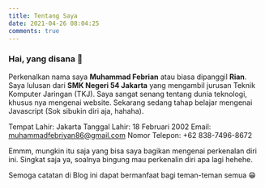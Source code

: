 ```yaml
---
title: Tentang Saya
date: 2021-04-26 08:04:25
comments: true
---
```

<h3>Hai, yang disana 👋</h3>

Perkenalkan nama saya <b>Muhammad Febrian</b> atau biasa dipanggil <b>Rian</b>. Saya lulusan dari <b>SMK Negeri 54 Jakarta</b> yang mengambil jurusan Teknik Komputer Jaringan (TKJ). Saya sangat senang tentang dunia teknologi, khusus nya mengenai website. Sekarang sedang tahap belajar mengenai Javascript (Sok sibukin diri aja, hahaha).

Tempat Lahir: Jakarta
Tanggal Lahir: 18 Februari 2002
Email: muhammadfebriyan86@gmail.com
Nomor Telepon: +62 838-7496-8672

Emmm, mungkin itu saja yang bisa saya bagikan mengenai perkenalan diri ini. Singkat saja ya, soalnya bingung mau perkenalin diri apa lagi hehehe.

Semoga catatan di Blog ini dapat bermanfaat bagi teman-teman semua 😁